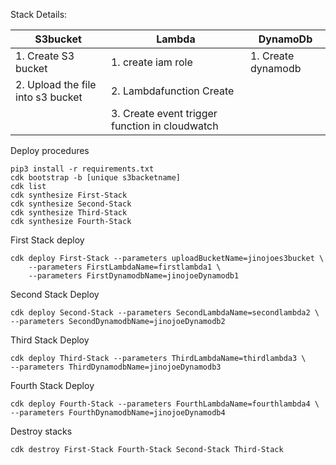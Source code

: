 Stack Details:


| S3bucket | Lambda | DynamoDb |
| --------------- | --------------- | --------------- |
| 1. Create S3 bucket| 1. create iam role | 1. Create dynamodb |
| 2. Upload the file into s3 bucket | 2. Lambdafunction Create |  |
|  | 3. Create event trigger function in cloudwatch |  |
    

Deploy procedures

    pip3 install -r requirements.txt 
    cdk bootstrap -b [unique s3backetname] 
    cdk list
    cdk synthesize First-Stack
    cdk synthesize Second-Stack
    cdk synthesize Third-Stack
    cdk synthesize Fourth-Stack

First Stack deploy

    cdk deploy First-Stack --parameters uploadBucketName=jinojoes3bucket \
        --parameters FirstLambdaName=firstlambda1 \
        --parameters FirstDynamodbName=jinojoeDynamodb1 

Second Stack Deploy

    cdk deploy Second-Stack --parameters SecondLambdaName=secondlambda2 \
    --parameters SecondDynamodbName=jinojoeDynamodb2

Third Stack Deploy

    cdk deploy Third-Stack --parameters ThirdLambdaName=thirdlambda3 \
    --parameters ThirdDynamodbName=jinojoeDynamodb3

Fourth Stack Deploy

    cdk deploy Fourth-Stack --parameters FourthLambdaName=fourthlambda4 \
    --parameters FourthDynamodbName=jinojoeDynamodb4



Destroy stacks

    cdk destroy First-Stack Fourth-Stack Second-Stack Third-Stack
